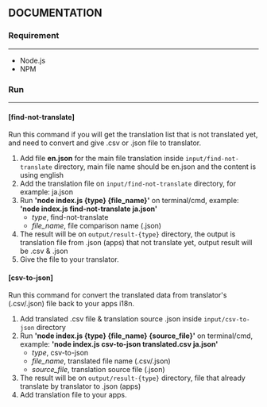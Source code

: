 ## DOCUMENTATION 

### Requirement
---
- Node.js
- NPM
 
### Run
---
#### [find-not-translate]
Run this command if you will get the translation list that is not translated yet, and need to convert and give .csv or .json file to translator.

1. Add file **en.json** for the main file translation inside `input/find-not-translate` directory, main file name should be en.json and the content is using english
2. Add the translation file on `input/find-not-translate` directory, for example: ja.json
3. Run **'node index.js {type} {file_name}'** on terminal/cmd, example: **'node index.js find-not-translate ja.json'** 
    - *type*, find-not-translate
    - *file_name*, file comparison name (.json)
4. The result will be on `output/result-{type}` directory, the output is translation file from .json (apps) that not translate yet, output result will be .csv & .json
5. Give the file to your translator.

#### [csv-to-json]
Run this command for convert the translated data from translator's (.csv/.json) file back to your apps i18n.

1. Add translated .csv file & translation source .json inside `input/csv-to-json` directory
2. Run **'node index.js {type} {file_name} {source_file}'** on terminal/cmd, example: **'node index.js csv-to-json translated.csv ja.json'**
    - *type*, csv-to-json
    - *file_name*, translated file name (.csv/.json)
    - *source_file*, translation source file (.json)
3. The result will be on `output/result-{type}` directory, file that already translate by translator to .json (apps)
4. Add translation file to your apps.

